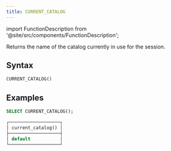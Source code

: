 ```yaml
---
title: CURRENT_CATALOG
---
```

import FunctionDescription from '@site/src/components/FunctionDescription';

<FunctionDescription description="Introduced or updated: v1.2.668"/>

Returns the name of the catalog currently in use for the session.

## Syntax

```sql
CURRENT_CATALOG()
```

## Examples

```sql
SELECT CURRENT_CATALOG();

┌───────────────────┐
│ current_catalog() │
├───────────────────┤
│ default           │
└───────────────────┘
```